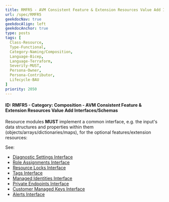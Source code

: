 ```yaml
---
title: RMFR5 - AVM Consistent Feature & Extension Resources Value Add Interfaces/Schemas
url: /spec/RMFR5
geekdocNav: true
geekdocAlign: left
geekdocAnchor: true
type: posts
tags: [
  Class-Resource,
  Type-Functional,
  Category-Naming/Composition,
  Language-Bicep,
  Language-Terraform,
  Severity-MUST,
  Persona-Owner,
  Persona-Contributor,
  Lifecycle-BAU
]
priority: 2050
---
```


#### ID: RMFR5 - Category: Composition - AVM Consistent Feature & Extension Resources Value Add Interfaces/Schemas

Resource modules **MUST** implement a common interface, e.g. the input's data structures and properties within them (objects/arrays/dictionaries/maps), for the optional features/extension resources:

See:

- [Diagnostic Settings Interface](/Azure-Verified-Modules/specs/shared/interfaces/#diagnostic-settings)
- [Role Assignments Interface](/Azure-Verified-Modules/specs/shared/interfaces/#role-assignments)
- [Resource Locks Interface](/Azure-Verified-Modules/specs/shared/interfaces/#resource-locks)
- [Tags Interface](/Azure-Verified-Modules/specs/shared/interfaces/#tags)
- [Managed Identities Interface](/Azure-Verified-Modules/specs/shared/interfaces/#managed-identities)
- [Private Endpoints Interface](/Azure-Verified-Modules/specs/shared/interfaces/#private-endpoints)
- [Customer Managed Keys Interface](/Azure-Verified-Modules/specs/shared/interfaces/#customer-managed-keys)
- [Alerts Interface](/Azure-Verified-Modules/specs/shared/interfaces/#azure-monitor-alerts)
